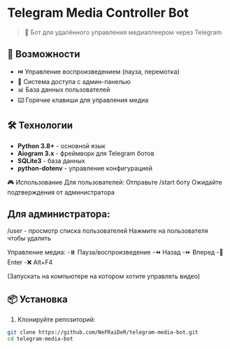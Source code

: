 # Telegram Media Controller Bot

> 🤖 Бот для удалённого управления медиаплеером через Telegram

## 🚀 Возможности

- ⏯️ Управление воспроизведением (пауза, перемотка)
- 👥 Система доступа с админ-панелью  
- 📊 База данных пользователей
- ⌨️ Горячие клавиши для управления медиа

## 🛠 Технологии

- **Python 3.8+** - основной язык
- **Aiogram 3.x** - фреймворк для Telegram ботов
- **SQLite3** - база данных
- **python-dotenv** - управление конфигурацией

🎮 Использование
Для пользователей: Отправьте /start боту
Ожидайте подтверждения от администратора

## Для администратора:

/user - просмотр списка пользователей
Нажмите на пользователя чтобы удалить

Управление медиа:
-⏸️ Пауза/воспроизведение
-⏪ Назад
-⏩ Вперед
-🔄 Enter
-❌ Alt+F4

(Запускать на компьютере на котором хотите управлять видео)

## 📦 Установка

1. Клонируйте репозиторий:
```bash
git clone https://github.com/NeFRaiDeR/telegram-media-bot.git
cd telegram-media-bot
